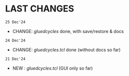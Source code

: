 # LAST CHANGES


`25 Dec'24`

  - CHANGE: *gluedcycles* done, with save/restore & docs


`24 Dec'24`

  - CHANGE: *gluedcycles.tcl* done (without docs so far)


`21 Dec'24`

  - NEW   : *gluedcycles.tcl* (GUI only so far)
